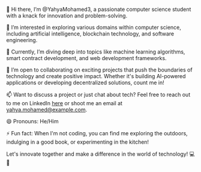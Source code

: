 👋 Hi there, I’m @YahyaMohamed3, a passionate computer science student with a knack for innovation and problem-solving.

👀 I’m interested in exploring various domains within computer science, including artificial intelligence, blockchain technology, and software engineering.

🌱 Currently, I’m diving deep into topics like machine learning algorithms, smart contract development, and web development frameworks.

💼 I’m open to collaborating on exciting projects that push the boundaries of technology and create positive impact. Whether it's building AI-powered applications or developing decentralized solutions, count me in!

📫 Want to discuss a project or just chat about tech? Feel free to reach out to me on LinkedIn [here](https://www.linkedin.com/in/yahyamohamed3/) or shoot me an email at yahya.mohamed@example.com.

😄 Pronouns: He/Him

⚡ Fun fact: When I'm not coding, you can find me exploring the outdoors, indulging in a good book, or experimenting in the kitchen!

Let's innovate together and make a difference in the world of technology! 💻🚀
